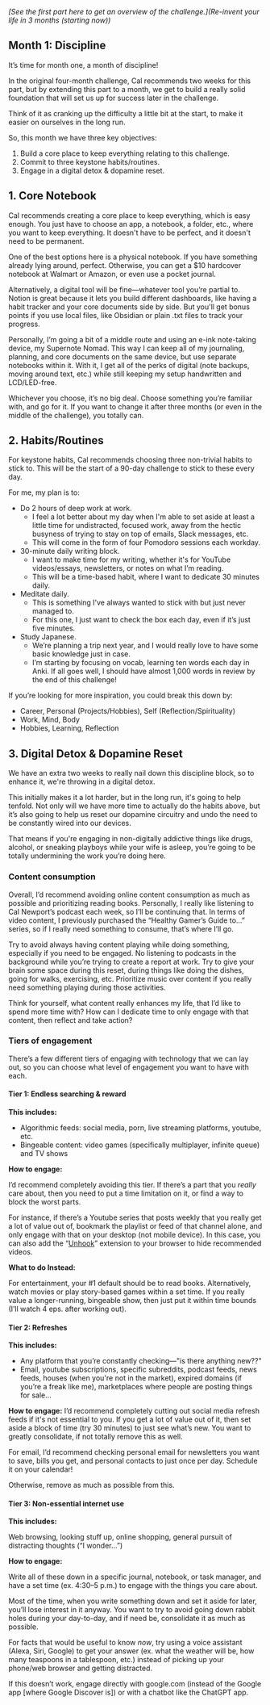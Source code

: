 *[See the first part here to get an overview of the challenge.](Re-invent your life in 3 months (starting now))*
## Month 1: Discipline
It’s time for month one, a month of discipline!

In the original four-month challenge, Cal recommends two weeks for this part, but by extending this part to a month, we get to build a really solid foundation that will set us up for success later in the challenge.

Think of it as cranking up the difficulty a little bit at the start, to make it easier on ourselves in the long run.

So, this month we have three key objectives:

1. Build a core place to keep everything relating to this challenge.
2. Commit to three keystone habits/routines.
3. Engage in a digital detox & dopamine reset.

## 1. Core Notebook

Cal recommends creating a core place to keep everything, which is easy enough. You just have to choose an app, a notebook, a folder, etc., where you want to keep everything. It doesn't have to be perfect, and it doesn't need to be permanent.

One of the best options here is a physical notebook. If you have something already lying around, perfect. Otherwise, you can get a $10 hardcover notebook at Walmart or Amazon, or even use a pocket journal.

Alternatively, a digital tool will be fine—whatever tool you’re partial to. Notion is great because it lets you build different dashboards, like having a habit tracker and your core documents side by side. But you'll get bonus points if you use local files, like Obsidian or plain .txt files to track your progress.

Personally, I’m going a bit of a middle route and using an e-ink note-taking device, my Supernote Nomad. This way I can keep all of my journaling, planning, and core documents on the same device, but use separate notebooks within it. With it, I get all of the perks of digital (note backups, moving around text, etc.) while still keeping my setup handwritten and LCD/LED-free.

Whichever you choose, it’s no big deal. Choose something you’re familiar with, and go for it. If you want to change it after three months (or even in the middle of the challenge), you totally can.

## 2. Habits/Routines

For keystone habits, Cal recommends choosing three non-trivial habits to stick to. This will be the start of a 90-day challenge to stick to these every day.

For me, my plan is to:
- Do 2 hours of deep work at work.
	- I feel a lot better about my day when I'm able to set aside at least a little time for undistracted, focused work, away from the hectic busyness of trying to stay on top of emails, Slack messages, etc.
	- This will come in the form of four Pomodoro sessions each workday.
- 30-minute daily writing block.
	- I want to make time for my writing, whether it's for YouTube videos/essays, newsletters, or notes on what I’m reading.
	- This will be a time-based habit, where I want to dedicate 30 minutes daily.
- Meditate daily.
	- This is something I’ve always wanted to stick with but just never managed to.
	- For this one, I just want to check the box each day, even if it’s just five minutes.
- Study Japanese.
	- We’re planning a trip next year, and I would really love to have some basic knowledge just in case.
	- I’m starting by focusing on vocab, learning ten words each day in Anki. If all goes well, I should have almost 1,000 words in review by the end of this challenge!

If you’re looking for more inspiration, you could break this down by:

- Career, Personal (Projects/Hobbies), Self (Reflection/Spirituality)
- Work, Mind, Body
- Hobbies, Learning, Reflection

## 3. Digital Detox & Dopamine Reset

We have an extra two weeks to really nail down this discipline block, so to enhance it, we're throwing in a digital detox.

This initially makes it a lot harder, but in the long run, it's going to help tenfold. Not only will we have more time to actually do the habits above, but it’s also going to help us reset our dopamine circuitry and undo the need to be constantly wired into our devices.

That means if you're engaging in non-digitally addictive things like drugs, alcohol, or sneaking playboys while your wife is asleep, you’re going to be totally undermining the work you’re doing here.

### Content consumption

Overall, I’d recommend avoiding online content consumption as much as possible and prioritizing reading books. Personally, I really like listening to Cal Newport’s podcast each week, so I’ll be continuing that. In terms of video content, I previously purchased the “Healthy Gamer’s Guide to…” series, so if I really need something to consume, that’s where I’ll go.

Try to avoid always having content playing while doing something, especially if you need to be engaged. No listening to podcasts in the background while you’re trying to create a report at work. Try to give your brain some space during this reset, during things like doing the dishes, going for walks, exercising, etc. Prioritize music over content if you really need something playing during those activities.

Think for yourself, what content really enhances my life, that I’d like to spend more time with? How can I dedicate time to only engage with that content, then reflect and take action?

### Tiers of engagement

There’s a few different tiers of engaging with technology that we can lay out, so you can choose what level of engagement you want to have with each.

#### Tier 1: Endless searching & reward  

**This includes:**

- Algorithmic feeds: social media, porn, live streaming platforms, youtube, etc.
- Bingeable content: video games (specifically multiplayer, infinite queue) and TV shows

**How to engage:**

I’d recommend completely avoiding this tier. If there’s a part that you *really* care about, then you need to put a time limitation on it, or find a way to block the worst parts.

For instance, if there’s a Youtube series that posts weekly that you really get a lot of value out of, bookmark the playlist or feed of that channel alone, and only engage with that on your desktop (not mobile device). In this case, you can also add the “[Unhook](https://unhook.app/)” extension to your browser to hide recommended videos.

**What to do Instead:**

For entertainment, your #1 default should be to read books. Alternatively, watch movies or play story-based games within a set time. If you really value a longer-running, bingeable show, then just put it within time bounds (I’ll watch 4 eps. after working out).

#### Tier 2: Refreshes

**This includes:**
- Any platform that you’re constantly checking—"is there anything new??"
- Email, youtube subscriptions, specific subreddits, podcast feeds, news feeds, houses (when you're not in the market), expired domains (if you’re a freak like me), marketplaces where people are posting things for sale…

**How to engage:**
I’d recommend completely cutting out social media refresh feeds if it's not essential to you. If you get a lot of value out of it, then set aside a block of time (try 30 minutes) to just see what’s new. You want to greatly consolidate, if not totally remove this as well.

For email, I’d recommend checking personal email for newsletters you want to save, bills you get, and personal contacts to just once per day. Schedule it on your calendar!

Otherwise, remove as much as possible from this.

#### Tier 3: Non-essential internet use

**This includes:**

Web browsing, looking stuff up, online shopping, general pursuit of distracting thoughts (“I wonder…”)

**How to engage:**

Write all of these down in a specific journal, notebook, or task manager, and have a set time (ex. 4:30–5 p.m.) to engage with the things you care about.

Most of the time, when you write something down and set it aside for later, you’ll lose interest in it anyway. You want to try to avoid going down rabbit holes during your day-to-day, and if need be, consolidate it as much as possible.

For facts that would be useful to know *now*, try using a voice assistant (Alexa, Siri, Google) to get your answer (ex. what the weather will be, how many teaspoons in a tablespoon, etc.) instead of picking up your phone/web browser and getting distracted.

If this doesn’t work, engage directly with google.com (instead of the Google app [where Google Discover is]) or with a chatbot like the ChatGPT app.